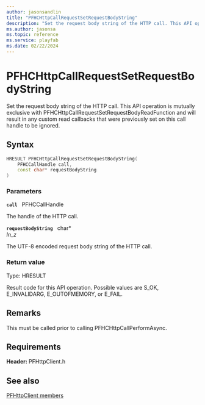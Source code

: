 ```yaml
---
author: jasonsandlin
title: "PFHCHttpCallRequestSetRequestBodyString"
description: "Set the request body string of the HTTP call. This API operation is mutually exclusive with PFHCHttpCallRequestSetRequestBodyReadFunction and will result in any custom read callbacks that were previously set on this call handle to be ignored."
ms.author: jasonsa
ms.topic: reference
ms.service: playfab
ms.date: 02/22/2024
---
```


# PFHCHttpCallRequestSetRequestBodyString  

Set the request body string of the HTTP call. This API operation is mutually exclusive with PFHCHttpCallRequestSetRequestBodyReadFunction and will result in any custom read callbacks that were previously set on this call handle to be ignored.  

## Syntax  
  
```cpp
HRESULT PFHCHttpCallRequestSetRequestBodyString(  
    PFHCCallHandle call,  
    const char* requestBodyString  
)  
```  
  
### Parameters  
  
**`call`** &nbsp; PFHCCallHandle  
  
The handle of the HTTP call.  
  
**`requestBodyString`** &nbsp; char*  
*_In_z_*  
  
The UTF-8 encoded request body string of the HTTP call.  
  
  
### Return value
Type: HRESULT
  
Result code for this API operation. Possible values are S_OK, E_INVALIDARG, E_OUTOFMEMORY, or E_FAIL.
  
## Remarks  
  
This must be called prior to calling PFHCHttpCallPerformAsync.
  
## Requirements  
  
**Header:** PFHttpClient.h
  
## See also  
[PFHttpClient members](../pfhttpclient_members.md)  

  
  
